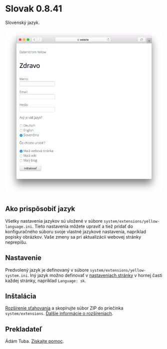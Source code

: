 # Slovak 0.8.41

Slovenský jazyk.

<p align="center"><img src="slovak-screenshot.png?raw=true" alt="Snímka obrazovky"></p>

## Ako prispôsobiť jazyk

Všetky nastavenia jazykov sú uložené v súbore `system/extensions/yellow-language.ini`. Tieto nastavenia môžete upraviť a tiež pridať do konfiguračného súboru svoje vlastné jazykové nastavenia, napríklad popisky obrázkov. Vaše zmeny sa pri aktualizácii webovej stránky neprepíšu.

## Nastavenie

Predvolený jazyk je definovaný v súbore `system/extensions/yellow-system.ini`. Iný jazyk možno definovať v [nastaveniach stránky](https://github.com/annaesvensson/yellow-core#settings-page) v hornej časti každej stránky, napríklad `Language: sk`.

## Inštalácia

[Rozšírenie sťahovania](https://github.com/datenstrom/yellow-extensions/raw/main/downloads/slovak.zip) a skopírujte súbor ZIP do priečinka `system/extensions`. [Ďalšie informácie o rozšíreniach](https://github.com/annaesvensson/yellow-update).

## Prekladateľ

Ádám Tuba. [Získajte pomoc](https://datenstrom.se/yellow/help/).
